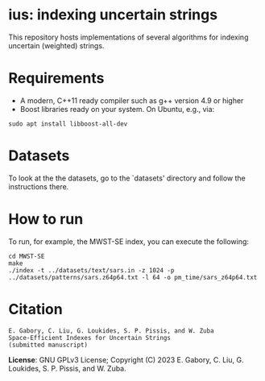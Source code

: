 ius: indexing uncertain strings
===============================

This repository hosts implementations of several algorithms for indexing uncertain (weighted) strings.

Requirements
===
* A modern, C++11 ready compiler such as g++ version 4.9 or higher
* Boost libraries ready on your system. On Ubuntu, e.g., via:

```
sudo apt install libboost-all-dev
```

Datasets
===

To look at the the datasets, go to the `datasets' directory and follow the instructions there.


How to run
===

To run, for example, the MWST-SE index, you can execute the following:

```
cd MWST-SE
make
./index -t ../datasets/text/sars.in -z 1024 -p ../datasets/patterns/sars.z64p64.txt -l 64 -o pm_time/sars_z64p64.txt
```

Citation
===
```
E. Gabory, C. Liu, G. Loukides, S. P. Pissis, and W. Zuba
Space-Efficient Indexes for Uncertain Strings
(submitted manuscript)
```

<b>License</b>: GNU GPLv3 License; Copyright (C) 2023 E. Gabory, C. Liu, G. Loukides, S. P. Pissis, and W. Zuba.
